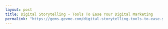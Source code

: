 ```yaml
---
layout: post
title: Digital Storytelling - Tools To Ease Your Digital Marketing
permalink: "https://gems.gevme.com/digital-storytelling-tools-to-ease-your-digital-marketing-43313516"
---
```

